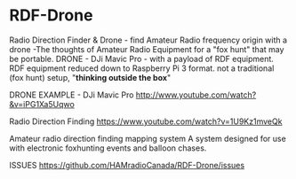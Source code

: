 # RDF-Drone
Radio Direction Finder &amp; Drone - find Amateur Radio frequency origin with a drone -The thoughts of Amateur Radio Equipment for a "fox hunt" that may be portable.   DRONE - DJi Mavic Pro - with a payload of RDF equipment.   RDF equipment reduced down to Raspberry Pi 3 format.   not a traditional (fox hunt) setup,  "**thinking outside the box**"   

DRONE EXAMPLE - DJi Mavic Pro
http://www.youtube.com/watch?&v=iPG1Xa5Uqwo

Radio Direction Finding
https://www.youtube.com/watch?v=1U9Kz1mveQk

Amateur radio direction finding mapping system
A system designed for use with electronic foxhunting events and balloon chases.

ISSUES
https://github.com/HAMradioCanada/RDF-Drone/issues
